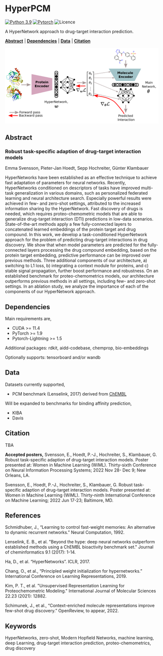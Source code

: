 # HyperPCM

[![Python 3.9](https://img.shields.io/badge/Python-3.9-blue.svg)](https://www.python.org/downloads/release/python-390/)
[![Pytorch](https://img.shields.io/badge/PyTorch-1.9-red.svg)](https://pytorch.org/get-started/previous-versions/)
![Licence](https://img.shields.io/github/license/ml-jku/hyper-dti)

A HyperNetwork approach to drug-target interaction prediction.

**[Abstract](#abstract)**
| **[Dependencies](#dependencies)**
| **[Data](#data)**
| **[Citation](#citation)**

![plot](hyper-dti.png)

## Abstract

### Robust task-specific adaption of drug-target interaction models

Emma Svensson, Pieter-Jan Hoedt, Sepp Hochreiter, Günter Klambauer

HyperNetworks have been established as an effective technique to achieve fast adaptation of parameters for neural networks. Recently, HyperNetworks conditioned on descriptors of tasks have improved multi-task generalization in various domains, such as personalized federated learning and neural architecture search. Especially powerful results were achieved in few- and zero-shot settings, attributed to the increased information sharing by the HyperNetwork. Fast discovery of drugs is needed, which requires proteo-chemometric models that are able to generalize drug-target interaction (DTI) predictions in low-data scenarios. State-of-the-art methods apply a few fully-connected layers to concatenated learned embeddings of the protein target and drug compound. In this work, we develop a task-conditioned HyperNetwork approach for the problem of predicting drug-target interactions in drug discovery. We show that when model parameters are predicted for the fully-connected layers processing the drug compound embedding, based on the protein target embedding, predictive performance can be improved over previous methods. Three additional components of our architecture, a) switching to L1 loss, b) integrating a context module for proteins, and c) stable signal propagation, further boost performance and robustness. On an established benchmark for proteo-chemometrics models, our architecture outperforms previous methods in all settings, including few- and zero-shot settings. In an ablation study, we analyze the importance of each of the components of our HyperNetwork approach.

## Dependencies

Main requirements are,
- CUDA >= 11.4
- PyTorch >= 1.9
- Pytorch-Lightning >= 1.5 

Additional packages: rdkit, aidd-codebase, chemprop, bio-embeddings

Optionally supports: tensorboard and/or wandb

## Data
Datasets currently supported,
- PCM benchmark (Lenselink, 2017) derived from [ChEMBL](https://www.ebi.ac.uk/chembl/)

Will be expanded to benchmarks for binding affinity prediction,
- KIBA
- Davis

## Citation
TBA 

**Accepted posters,**
Svensson, E., Hoedt, P.-J., Hochreiter, S., Klambauer, G. Robust task-specific adaption of drug-target interaction models. Poster presented at: Women in Machine Learning (WiML). Thirty-sixth Conference on Neural Information Processing Systems; 2022 Nov 28- Dec 9; New Orleans, LA.

Svensson, E., Hoedt, P.-J., Hochreiter, S., Klambauer, G. Robust task-specific adaption of drug-target interaction models. Poster presented at: Women in Machine Learning (WiML). Thirty-ninth International Conference on Machine Learning; 2022 Jun 17-23; Baltimore, MD.

## References
Schmidhuber, J., “Learning to control fast-weight memories: An alternative to dynamic recurrent networks.” Neural Computation, 1992.

Lenselink, E. B., et al. "Beyond the hype: deep neural networks outperform established methods using a ChEMBL bioactivity benchmark set." Journal of cheminformatics 9.1 (2017): 1-14.

Ha, D., et al. “HyperNetworks”. ICLR, 2017.

Chang, O., et al., “Principled weight initialization for hypernetworks.” International Conference on Learning Representations, 2019.

Kim, P. T., et al. "Unsupervised Representation Learning for Proteochemometric Modeling." International Journal of Molecular Sciences 22.23 (2021): 12882.

Schimunek, J., et al., “Context-enriched molecule representations improve few-shot drug discovery.” OpenReview, to appear, 2022.

## Keywords
HyperNetworks, zero-shot, Modern Hopfield Networks, machine learning, deep Learning, drug-target interaction prediction, proteo-chemometrics, drug discovery
